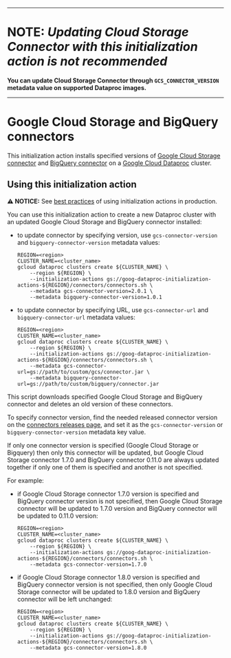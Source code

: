 --------------------------------------------------------------------------------

# NOTE: *Updating Cloud Storage Connector with this initialization action is not recommended*

**You can update Cloud Storage Connector through `GCS_CONNECTOR_VERSION`
metadata value on supported Dataproc images.**

--------------------------------------------------------------------------------

# Google Cloud Storage and BigQuery connectors

This initialization action installs specified versions of
[Google Cloud Storage connector](https://github.com/GoogleCloudPlatform/bigdata-interop/tree/master/gcs)
and
[BigQuery connector](https://github.com/GoogleCloudPlatform/bigdata-interop/tree/master/bigquery)
on a [Google Cloud Dataproc](https://cloud.google.com/dataproc) cluster.

## Using this initialization action

**:warning: NOTICE:** See
[best practices](/README.md#how-initialization-actions-are-used) of using
initialization actions in production.

You can use this initialization action to create a new Dataproc cluster with an
updated Google Cloud Storage and BigQuery connector installed:

-   to update connector by specifying version, use `gcs-connector-version` and
    `bigquery-connector-version` metadata values:

    ```
    REGION=<region>
    CLUSTER_NAME=<cluster_name>
    gcloud dataproc clusters create ${CLUSTER_NAME} \
        --region ${REGION} \
        --initialization-actions gs://goog-dataproc-initialization-actions-${REGION}/connectors/connectors.sh \
        --metadata gcs-connector-version=2.0.1 \
        --metadata bigquery-connector-version=1.0.1
    ```

-   to update connector by specifying URL, use `gcs-connector-url` and
    `bigquery-connector-url` metadata values:

    ```
    REGION=<region>
    CLUSTER_NAME=<cluster_name>
    gcloud dataproc clusters create ${CLUSTER_NAME} \
        --region ${REGION} \
        --initialization-actions gs://goog-dataproc-initialization-actions-${REGION}/connectors/connectors.sh \
        --metadata gcs-connector-url=gs://path/to/custom/gcs/connector.jar \
        --metadata bigquery-connector-url=gs://path/to/custom/bigquery/connector.jar
    ```

This script downloads specified Google Cloud Storage and BigQuery connector and
deletes an old version of these connectors.

To specify connector version, find the needed released connector version on the
[connectors releases page](https://github.com/GoogleCloudDataproc/hadoop-connectors/releases),
and set it as the `gcs-connector-version` or `bigquery-connector-version`
metadata key value.

If only one connector version is specified (Google Cloud Storage or Bigquery)
then only this connector will be updated, but Google Cloud Storage connector
1.7.0 and BigQuery connector 0.11.0 are always updated together if only one of
them is specified and another is not specified.

For example:

*   if Google Cloud Storage connector 1.7.0 version is specified and BigQuery
    connector version is not specified, then Google Cloud Storage connector will
    be updated to 1.7.0 version and BigQuery connector will be updated to 0.11.0
    version:

    ```
    REGION=<region>
    CLUSTER_NAME=<cluster_name>
    gcloud dataproc clusters create ${CLUSTER_NAME} \
        --region ${REGION} \
        --initialization-actions gs://goog-dataproc-initialization-actions-${REGION}/connectors/connectors.sh \
        --metadata gcs-connector-version=1.7.0
    ```

*   if Google Cloud Storage connector 1.8.0 version is specified and BigQuery
    connector version is not specified, then only Google Cloud Storage connector
    will be updated to 1.8.0 version and BigQuery connector will be left
    unchanged:

    ```
    REGION=<region>
    CLUSTER_NAME=<cluster_name>
    gcloud dataproc clusters create ${CLUSTER_NAME} \
        --region ${REGION} \
        --initialization-actions gs://goog-dataproc-initialization-actions-${REGION}/connectors/connectors.sh \
        --metadata gcs-connector-version=1.8.0
    ```
